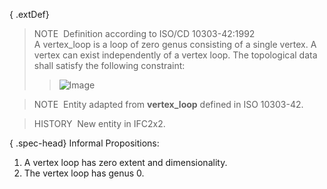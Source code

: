 { .extDef}
> NOTE&nbsp; Definition according to ISO/CD 10303-42:1992  
> A vertex_loop is a loop of zero genus consisting of a single vertex. A vertex can exist independently of a vertex loop. The topological data shall satisfy the following constraint: 
>> ![Image](../../../figures/ifcvertexloop-math1.gif)


> 
> NOTE&nbsp; Entity adapted from **vertex_loop** defined in ISO 10303-42.

> HISTORY&nbsp; New entity in IFC2x2.

{ .spec-head}
Informal Propositions:

1. A vertex loop has zero extent and dimensionality.
2. The vertex loop has genus 0.
